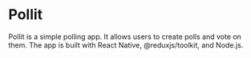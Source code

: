 # Pollit

Pollit is a simple polling app. It allows users to create polls and vote on them. The app is built with React Native, @reduxjs/toolkit, and Node.js.
